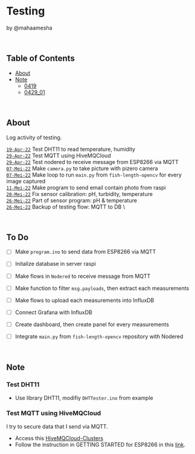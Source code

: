 # Testing
by @mahaamesha

<br>

## Table of Contents

- [About](#about)
- [Note](#note)
    - [0419](#0419)
    - [0429_01](#0429_01)

<br>

## About <a name = "about"></a>

Log activity of testing.

[`19-Apr-22`](test/0419/)       Test DHT11 to read temperature, humidity \
[`29-Apr-22`](test/0429_01/)    Test MQTT using HiveMQCloud \
[`29-Apr-22`](test/0429_02/)    Test nodered to receive message from ESP8266 via MQTT \
[`07-Mei-22`](test/0507_01/)    Make `camera.py` to take picture with pizero camera \
[`07-Mei-22`](test/0507_02/)    Make loop to run `main.py` from `fish-length-opencv` for every image captured \
[`11-Mei-22`](test/0511_01/)    Make program to send email contain photo from raspi \
[`20-Mei-22`](test/0520_01/)    Fix sensor calibration: pH, turbidity, temperature \
[`26-Mei-22`](test/0526_01/)    Part of sensor program: pH & temperature \
[`26-Mei-22`](test/0526_02/)    Backup of testing flow: MQTT to DB \


<br>

## To Do <a name = "todo"></a>
- [ ] Make `program.ino` to send data from ESP8266 via MQTT
- [ ] Initalize database in server raspi
- [ ] Make flows in `Nodered` to receive message from MQTT
- [ ] Make function to filter `msg.payloads`, then extract each measurements
- [ ] Make flows to upload each measurements into InfluxDB
- [ ] Connect Grafana with InfluxDB
- [ ] Create dashboard, then create panel for every measurements

- [ ] Integrate `main.py` from `fish-length-opencv` repository with Nodered

<br>

## Note <a name = "note"></a>

### Test DHT11 <a name = "0419"></a>
- Use library DHT11, modifiy `DHTTester.ino` from example

### Test MQTT using HiveMQCloud <a name = "0429_01"></a>
I try to secure data that I send via MQTT.
- Access this [HiveMQCloud-Clusters](https://console.hivemq.cloud/clusters/)
- Follow the instruction in GETTING STARTED for ESP8266 in this [link](https://console.hivemq.cloud/clients/arduino-esp8266?uuid=fb39fa06a52049ecac3a88801077b1b7).

<br>